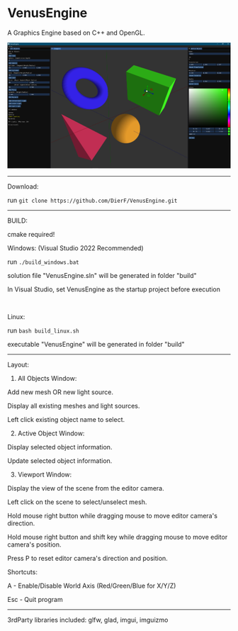 # VenusEngine

A Graphics Engine based on C++ and OpenGL.

![Example Image](./Example.png)

--------------------------------------------------------------------------------

Download:

run ```git clone https://github.com/DierF/VenusEngine.git```

--------------------------------------------------------------------------------

BUILD:

cmake required!

Windows: (Visual Studio 2022 Recommended)

run ```./build_windows.bat```

solution file "VenusEngine.sln" will be generated in folder "build"

In Visual Studio, set VenusEngine as the startup project before execution

<br>

Linux:

run ```bash build_linux.sh```

executable "VenusEngine" will be generated in folder "build"

--------------------------------------------------------------------------------

Layout:

1. All Objects Window:

Add new mesh OR new light source.

Display all existing meshes and light sources.

Left click existing object name to select.

2. Active Object Window:

Display selected object information.

Update selected object information.

3. Viewport Window:

Display the view of the scene from the editor camera.

Left click on the scene to select/unselect mesh.

Hold mouse right button while dragging mouse to move editor camera's direction.

Hold mouse right button and shift key while dragging mouse to move editor camera's position.

Press P to reset editor camera's direction and position.

Shortcuts:

A - Enable/Disable World Axis (Red/Green/Blue for X/Y/Z)<br>

Esc - Quit program

--------------------------------------------------------------------------------

3rdParty libraries included:
glfw,
glad,
imgui,
imguizmo